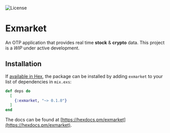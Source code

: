 ![License](https://img.shields.io/github/license/essenceofchaos/exmarket.svg)

# Exmarket

An OTP application that provides real time **stock** & **crypto** data. This project is a _WIP_ under active development.

## Installation

If [available in Hex](https://hex.pm/docs/publish), the package can be installed
by adding `exmarket` to your list of dependencies in `mix.exs`:

```elixir
def deps do
  [
    {:exmarket, "~> 0.1.0"}
  ]
end
```

The docs can be found at [https://hexdocs.pm/exmarket](https://hexdocs.pm/exmarket).
